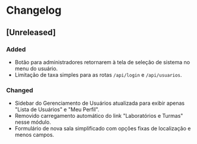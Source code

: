 # Changelog

## [Unreleased]
### Added
- Botão para administradores retornarem à tela de seleção de sistema no menu do usuário.
- Limitação de taxa simples para as rotas `/api/login` e `/api/usuarios`.
### Changed
- Sidebar do Gerenciamento de Usuários atualizada para exibir apenas "Lista de Usuários" e "Meu Perfil".
- Removido carregamento automático do link "Laboratórios e Turmas" nesse módulo.
- Formulário de nova sala simplificado com opções fixas de localização e menos campos.
